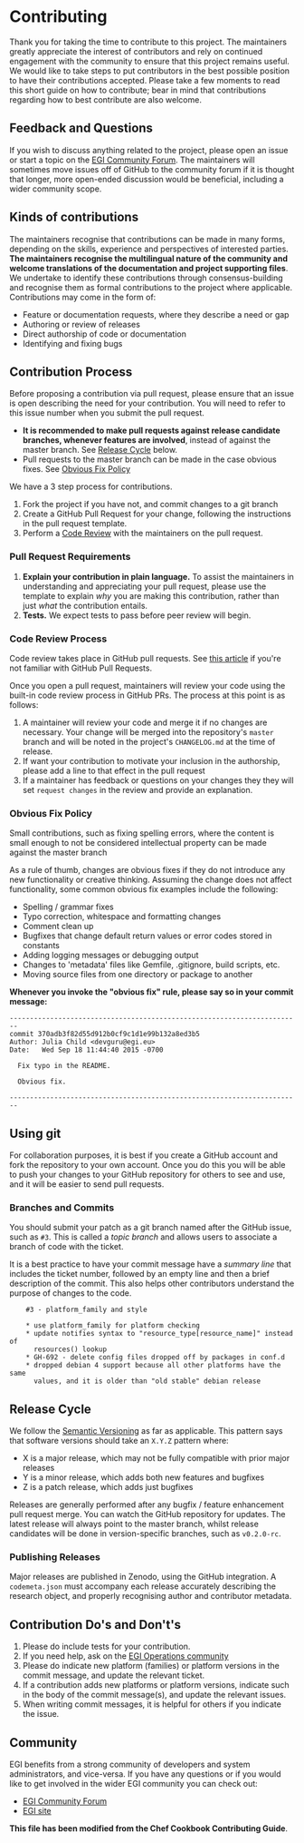 # Contributing

Thank you for taking the time to contribute to this project. The maintainers
greatly appreciate the interest of contributors and rely on continued engagement
with the community to ensure that this project remains useful. We would like to
take steps to put contributors in the best possible position to have their
contributions accepted. Please take a few moments to read this short guide on
how to contribute; bear in mind that contributions regarding how to best
contribute are also welcome.

## Feedback and Questions

If you wish to discuss anything related to the project, please open an issue or
start a topic on the [EGI Community Forum](https://community.egi.eu). The
maintainers will sometimes move issues off of GitHub to the community forum if
it is thought that longer, more open-ended discussion would be beneficial,
including a wider community scope.

## Kinds of contributions

The maintainers recognise that contributions can be made in many forms,
depending on the skills, experience and perspectives of interested parties.
**The maintainers recognise the multilingual nature of the community and welcome
translations of the documentation and project supporting files**. We undertake
to identify these contributions through consensus-building and recognise them as
formal contributions to the project where applicable. Contributions may come in
the form of:

- Feature or documentation requests, where they describe a need or gap
- Authoring or review of releases
- Direct authorship of code or documentation
- Identifying and fixing bugs

## Contribution Process

Before proposing a contribution via pull request, please ensure that an issue is
open describing the need for your contribution. You will need to refer to this
issue number when you submit the pull request.

- **It is recommended to make pull requests against release candidate branches,
  whenever features are involved**, instead of against the master branch. See
  [Release Cycle](#release-cycle) below.
- Pull requests to the master branch can be made in the case obvious fixes. See
  [Obvious Fix Policy](#obvious-fix-policy)

We have a 3 step process for contributions.

1. Fork the project if you have not, and commit changes to a git branch
1. Create a GitHub Pull Request for your change, following the instructions in
   the pull request template.
1. Perform a [Code Review](#code-review-process) with the maintainers on the
   pull request.

### Pull Request Requirements

1. **Explain your contribution in plain language.** To assist the maintainers in
   understanding and appreciating your pull request, please use the template to
   explain _why_ you are making this contribution, rather than just _what_ the
   contribution entails.
1. **Tests.** We expect tests to pass before peer review will begin.

### Code Review Process

Code review takes place in GitHub pull requests. See
[this article](https://help.github.com/articles/about-pull-requests/) if you're
not familiar with GitHub Pull Requests.

Once you open a pull request, maintainers will review your code using the
built-in code review process in GitHub PRs. The process at this point is as
follows:

1. A maintainer will review your code and merge it if no changes are necessary.
   Your change will be merged into the repository's `master` branch and will be
   noted in the project's `CHANGELOG.md` at the time of release.
1. If want your contribution to motivate your inclusion in the authorship,
   please add a line to that effect in the pull request
1. If a maintainer has feedback or questions on your changes they they will set
   `request changes` in the review and provide an explanation.

### Obvious Fix Policy

Small contributions, such as fixing spelling errors, where the content is small
enough to not be considered intellectual property can be made against the master
branch

As a rule of thumb, changes are obvious fixes if they do not introduce any new
functionality or creative thinking. Assuming the change does not affect
functionality, some common obvious fix examples include the following:

- Spelling / grammar fixes
- Typo correction, whitespace and formatting changes
- Comment clean up
- Bugfixes that change default return values or error codes stored in constants
- Adding logging messages or debugging output
- Changes to 'metadata' files like Gemfile, .gitignore, build scripts, etc.
- Moving source files from one directory or package to another

**Whenever you invoke the "obvious fix" rule, please say so in your commit
message:**

```git
------------------------------------------------------------------------
commit 370adb3f82d55d912b0cf9c1d1e99b132a8ed3b5
Author: Julia Child <devguru@egi.eu>
Date:   Wed Sep 18 11:44:40 2015 -0700

  Fix typo in the README.

  Obvious fix.

------------------------------------------------------------------------
```

## Using git

For collaboration purposes, it is best if you create a GitHub account and fork
the repository to your own account. Once you do this you will be able to push
your changes to your GitHub repository for others to see and use, and it will be
easier to send pull requests.

### Branches and Commits

You should submit your patch as a git branch named after the GitHub issue, such
as `#3`\. This is called a _topic branch_ and allows users to associate a branch
of code with the ticket.

It is a best practice to have your commit message have a _summary line_ that
includes the ticket number, followed by an empty line and then a brief
description of the commit. This also helps other contributors understand the
purpose of changes to the code.

```text
    #3 - platform_family and style

    * use platform_family for platform checking
    * update notifies syntax to "resource_type[resource_name]" instead of
      resources() lookup
    * GH-692 - delete config files dropped off by packages in conf.d
    * dropped debian 4 support because all other platforms have the same
      values, and it is older than "old stable" debian release
```

## Release Cycle

We follow the [Semantic Versioning](https://semver.org/) as far as applicable.
This pattern says that software versions should take an `X.Y.Z` pattern where:

- X is a major release, which may not be fully compatible with prior major
  releases
- Y is a minor release, which adds both new features and bugfixes
- Z is a patch release, which adds just bugfixes

Releases are generally performed after any bugfix / feature enhancement pull
request merge. You can watch the GitHub repository for updates. The latest
release will always point to the master branch, whilst release candidates will
be done in version-specific branches, such as `v0.2.0-rc`.

### Publishing Releases

Major releases are published in Zenodo, using the GitHub integration. A
`codemeta.json` must accompany each release accurately describing the research
object, and properly recognising author and contributor metadata.

## Contribution Do's and Don't's

1. Please do include tests for your contribution.
1. If you need help, ask on the
   [EGI Operations community](https://community.egi.eu/c/operations)
1. Please do indicate new platform (families) or platform versions in the commit
   message, and update the relevant ticket.
1. If a contribution adds new platforms or platform versions, indicate such in
   the body of the commit message(s), and update the relevant issues.
1. When writing commit messages, it is helpful for others if you indicate the
   issue.

## Community

EGI benefits from a strong community of developers and system administrators,
and vice-versa. If you have any questions or if you would like to get involved
in the wider EGI community you can check out:

- [EGI Community Forum](https://community.egi.eu/)
- [EGI site](https://www.egi.eu)

**This file has been modified from the Chef Cookbook Contributing Guide**.
